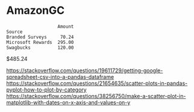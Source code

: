 # AmazonGC

```
                   Amount
Source                   
Branded Surveys     70.24
Microsoft Rewards  295.00
Swagbucks          120.00
```

$485.24

https://stackoverflow.com/questions/19611729/getting-google-spreadsheet-csv-into-a-pandas-dataframe
https://stackoverflow.com/questions/21654635/scatter-plots-in-pandas-pyplot-how-to-plot-by-category
https://stackoverflow.com/questions/38256750/make-a-scatter-plot-in-matplotlib-with-dates-on-x-axis-and-values-on-y
